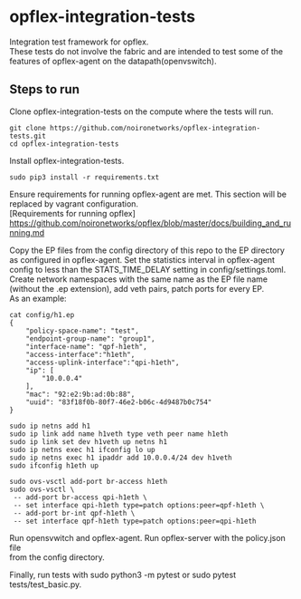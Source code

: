# opflex-integration-tests  
Integration test framework for opflex.  
These tests do not involve the fabric and are intended to test some of the  
features of opflex-agent on the datapath(openvswitch).

## Steps to run  

Clone opflex-integration-tests on the compute where the tests will run.  
```  
git clone https://github.com/noironetworks/opflex-integration-tests.git  
cd opflex-integration-tests  
```  

Install opflex-integration-tests. 
```  
sudo pip3 install -r requirements.txt  
```  

Ensure requirements for running opflex-agent are met. This section will be  
replaced by vagrant configuration.  
[Requirements for running opflex] https://github.com/noironetworks/opflex/blob/master/docs/building_and_running.md  

Copy the EP files from the config directory of this repo to the EP directory  
as configured in opflex-agent. Set the statistics interval in opflex-agent  
config to less than the STATS_TIME_DELAY setting in config/settings.toml.  
Create network namespaces with the same name as the EP file name  
(without the .ep extension), add veth pairs, patch ports for every EP.  
As an example:  
```
cat config/h1.ep
{  
    "policy-space-name": "test",  
    "endpoint-group-name": "group1",  
    "interface-name": "qpf-h1eth",  
    "access-interface":"h1eth",  
    "access-uplink-interface":"qpi-h1eth",  
    "ip": [  
        "10.0.0.4"  
    ],  
    "mac": "92:e2:9b:ad:0b:88",  
    "uuid": "83f18f0b-80f7-46e2-b06c-4d9487b0c754"  
}  

sudo ip netns add h1  
sudo ip link add name h1veth type veth peer name h1eth   
sudo ip link set dev h1veth up netns h1  
sudo ip netns exec h1 ifconfig lo up  
sudo ip netns exec h1 ipaddr add 10.0.0.4/24 dev h1veth  
sudo ifconfig h1eth up  

sudo ovs-vsctl add-port br-access h1eth  
sudo ovs-vsctl \  
 -- add-port br-access qpi-h1eth \  
 -- set interface qpi-h1eth type=patch options:peer=qpf-h1eth \  
 -- add-port br-int qpf-h1eth \  
 -- set interface qpf-h1eth type=patch options:peer=qpi-h1eth  

```  

Run opensvwitch and  opflex-agent. Run opflex-server with the policy.json file  
from the config directory.  

Finally, run tests with sudo python3 -m pytest or sudo pytest tests/test_basic.py.  
